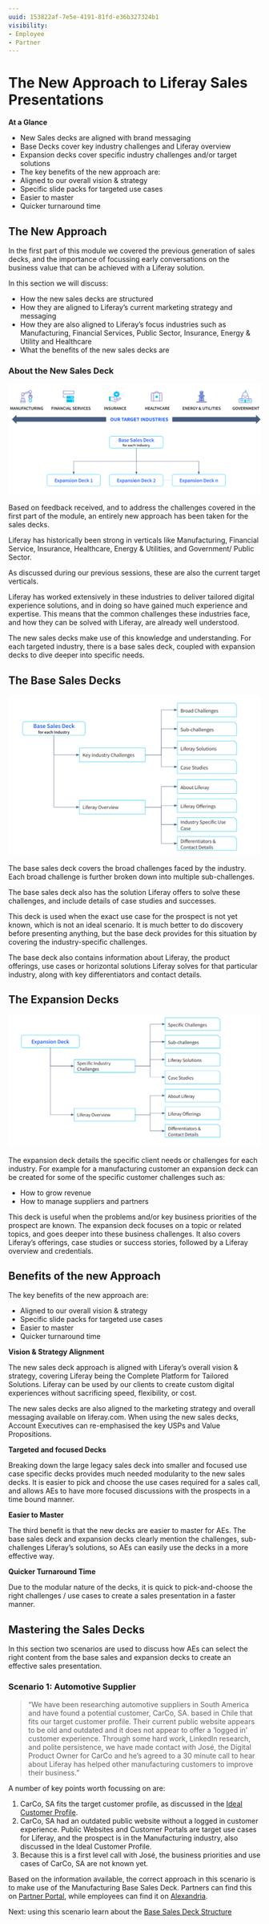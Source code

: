 ```yaml
---
uuid: 153822af-7e5e-4191-81fd-e36b327324b1
visibility: 
- Employee
- Partner
---
```


# The New Approach to Liferay Sales Presentations

**At a Glance**

* New Sales decks are aligned with brand messaging
* Base Decks cover key industry challenges and Liferay overview
* Expansion decks cover specific industry challenges and/or target solutions
* The key benefits of the new approach are:
* Aligned to our overall vision & strategy
* Specific slide packs for targeted use cases
* Easier to master
* Quicker turnaround time

## The New Approach

In the first part of this module we covered the previous generation of sales decks, and the importance of focussing early conversations on the business value that can be achieved with a Liferay solution.

In this section we will discuss:

* How the new sales decks are structured
* How they are aligned to Liferay’s current marketing strategy and messaging
* How they are also aligned to Liferay’s focus industries such as Manufacturing, Financial Services, Public Sector, Insurance, Energy & Utility and Healthcare
* What the benefits of the new sales decks are

### About the New Sales Deck

![Liferay provides sales decks for each target industry.](./sales-presentations-new-approach/images/01.png)

Based on feedback received, and to address the challenges covered in the first part of the module, an entirely new approach has been taken for the sales decks.

Liferay has historically been strong in verticals like Manufacturing, Financial Service, Insurance, Healthcare, Energy & Utilities, and Government/ Public Sector. 

As discussed during our previous sessions, these are also the current target verticals.

Liferay has worked extensively in these industries to deliver tailored digital experience solutions, and in doing so have gained much experience and expertise. This means that the common challenges these industries face, and how they can be solved with Liferay, are already well understood.

The new sales decks make use of this knowledge and understanding. For each targeted industry, there is a base sales deck, coupled with expansion decks to dive deeper into specific needs.

## The Base Sales Decks

![Each base sales deck outlines broad and sub-challenges for each industry, and includes solutions and Case Studies for those challenges. They also include an overview of Liferay, the product offerings, use cases or horizontal solutions for the industry, key differentiators, and contact details.](./sales-presentations-new-approach/images/02.png)

The base sales deck covers the broad challenges faced by the industry. Each broad challenge is further broken down into multiple sub-challenges.

The base sales deck also has the solution Liferay offers to solve these challenges, and include details of case studies and successes.

This deck is used when the exact use case for the prospect is not yet known, which is not an ideal scenario. It is much better to do discovery before presenting anything, but the base deck provides for this situation by covering the industry-specific challenges. 

The base deck also contains information about Liferay, the product offerings, use cases or horizontal solutions Liferay solves for that particular industry, along with key differentiators and contact details.

## The Expansion Decks

![Each expansion deck details the specific client needs or challenges for the given industry.](./sales-presentations-new-approach/images/03.png)

The expansion deck details the specific client needs or challenges for each industry. For example for a manufacturing customer an expansion deck can be created for some of the specific customer challenges such as:

* How to grow revenue
* How to manage suppliers and partners

This deck is useful when the problems and/or key business priorities of the prospect are known. The expansion deck focuses on a topic or related topics, and goes deeper into these business challenges. It also covers Liferay’s offerings, case studies or success stories, followed by a Liferay overview and credentials.

## Benefits of the new Approach

The key benefits of the new approach are:

* Aligned to our overall vision & strategy
* Specific slide packs for targeted use cases
* Easier to master
* Quicker turnaround time

**Vision & Strategy Alignment**

The new sales deck approach is aligned with Liferay’s overall vision & strategy, covering Liferay being the Complete Platform for Tailored Solutions. Liferay can be used by our clients to create custom digital experiences without sacrificing speed, flexibility, or cost. 

The new sales decks are also aligned to the marketing strategy and overall messaging available on liferay.com. When using the new sales decks, Account Executives can re-emphasised the key USPs and Value Propositions. 

**Targeted and focused Decks**

Breaking down the large legacy sales deck into smaller and focused use case specific decks provides much needed modularity to the new sales decks. It is easier to pick and choose the use cases required for a sales call, and allows AEs to have more focused discussions with the prospects in a time bound manner.

**Easier to Master**   

The third benefit is that the new decks are easier to master for AEs. The base sales deck and expansion decks clearly mention the challenges, sub-challenges Liferay’s solutions, so AEs can easily use the decks in a more effective way.

**Quicker Turnaround Time**

Due to the modular nature of the decks, it is quick to pick-and-choose the right challenges / use cases to create a sales presentation in a faster manner.

## Mastering the Sales Decks

In this section two scenarios are used to discuss how AEs can select the right content from the base sales and expansion decks to create an effective sales presentation.  

### Scenario 1: Automotive Supplier

> “We have been researching automotive suppliers in South America and have found a potential customer, CarCo, SA. based in Chile that fits our target customer profile. Their current public website appears to be old and outdated and it does not appear to offer a ‘logged in’ customer experience. Through some hard work, LinkedIn research, and polite persistence, we have made contact with José, the Digital Product Owner for CarCo and he’s agreed to a 30 minute call to hear about Liferay has helped other manufacturing customers to improve their business.”

A number of key points worth focussing on are:

1. CarCo, SA fits the target customer profile, as discussed in the [Ideal Customer Profile](../../level-0/the-ideal-customer-profile.md).  
2. CarCo, SA had an outdated public website without a logged in customer experience. Public Websites and Customer Portals are target use cases for Liferay, and the prospect is in the Manufacturing industry, also discussed in the Ideal Customer Profile.
3. Because this is a first level call with José, the business priorities and use cases of CarCo, SA are not known yet.

Based on the information available, the correct approach in this scenario is to make use of the Manufacturing Base Sales Deck. Partners can find this on [Partner Portal](https://partner.liferay.com), while employees can find it on [Alexandria](https://sales.liferay.com).

Next: using this scenario learn about the [Base Sales Deck Structure](./sales-presentations-base-deck.md)
